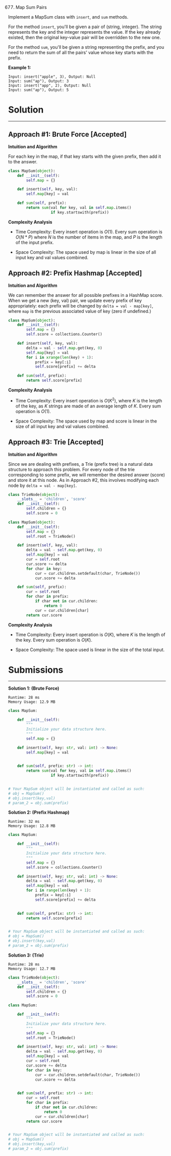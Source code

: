 677. Map Sum Pairs

Implement a MapSum class with `insert`, and `sum` methods.

For the method `insert`, you'll be given a pair of (string, integer). The string represents the key and the integer represents the value. If the key already existed, then the original key-value pair will be overridden to the new one.

For the method `sum`, you'll be given a string representing the prefix, and you need to return the sum of all the pairs' value whose key starts with the prefix.

**Example 1:**
```
Input: insert("apple", 3), Output: Null
Input: sum("ap"), Output: 3
Input: insert("app", 2), Output: Null
Input: sum("ap"), Output: 5
```

# Solution
---
## Approach #1: Brute Force [Accepted]
**Intuition and Algorithm**

For each key in the map, if that key starts with the given prefix, then add it to the answer.

```python
class MapSum(object):
    def __init__(self):
        self.map = {}

    def insert(self, key, val):
        self.map[key] = val

    def sum(self, prefix):
        return sum(val for key, val in self.map.items()
                   if key.startswith(prefix))
```

**Complexity Analysis**

* Time Complexity: Every insert operation is $O(1)$. Every sum operation is $O(N * P)$ where $N$ is the number of items in the map, and $P$ is the length of the input prefix.

* Space Complexity: The space used by map is linear in the size of all input key and val values combined.

## Approach #2: Prefix Hashmap [Accepted]
**Intuition and Algorithm**

We can remember the answer for all possible prefixes in a HashMap score. When we get a new (key, val) pair, we update every prefix of key appropriately: each prefix will be changed by `delta = val - map[key]`, where `map` is the previous associated value of key (zero if undefined.)

```python
class MapSum(object):
    def __init__(self):
        self.map = {}
        self.score = collections.Counter()

    def insert(self, key, val):
        delta = val - self.map.get(key, 0)
        self.map[key] = val
        for i in xrange(len(key) + 1):
            prefix = key[:i]
            self.score[prefix] += delta

    def sum(self, prefix):
        return self.score[prefix]
```

**Complexity Analysis**

* Time Complexity: Every insert operation is $O(K^2)$, where $K$ is the length of the key, as $K$ strings are made of an average length of $K$. Every sum operation is $O(1)$.

* Space Complexity: The space used by map and score is linear in the size of all input key and val values combined.

## Approach #3: Trie [Accepted]
**Intuition and Algorithm**

Since we are dealing with prefixes, a Trie (prefix tree) is a natural data structure to approach this problem. For every node of the trie corresponding to some prefix, we will remember the desired answer (score) and store it at this node. As in Approach #2, this involves modifying each node by `delta = val - map[key]`.

```python
class TrieNode(object):
    __slots__ = 'children', 'score'
    def __init__(self):
        self.children = {}
        self.score = 0

class MapSum(object):
    def __init__(self):
        self.map = {}
        self.root = TrieNode()

    def insert(self, key, val):
        delta = val - self.map.get(key, 0)
        self.map[key] = val
        cur = self.root
        cur.score += delta
        for char in key:
            cur = cur.children.setdefault(char, TrieNode())
            cur.score += delta

    def sum(self, prefix):
        cur = self.root
        for char in prefix:
            if char not in cur.children:
                return 0
            cur = cur.children[char]
        return cur.score
```

**Complexity Analysis**

* Time Complexity: Every insert operation is $O(K)$, where $K$ is the length of the key. Every sum operation is $O(K)$.

* Space Complexity: The space used is linear in the size of the total input.

# Submissions
---
**Solution 1: (Brute Force)**
```
Runtime: 28 ms
Memory Usage: 12.9 MB
```
```python
class MapSum:

    def __init__(self):
        """
        Initialize your data structure here.
        """
        self.map = {}

    def insert(self, key: str, val: int) -> None:
        self.map[key] = val
        

    def sum(self, prefix: str) -> int:
        return sum(val for key, val in self.map.items()
                   if key.startswith(prefix))


# Your MapSum object will be instantiated and called as such:
# obj = MapSum()
# obj.insert(key,val)
# param_2 = obj.sum(prefix)
```

**Solution 2: (Prefix Hashmap)**
```
Runtime: 32 ms
Memory Usage: 12.8 MB
```
```python
class MapSum:

    def __init__(self):
        """
        Initialize your data structure here.
        """
        self.map = {}
        self.score = collections.Counter()

    def insert(self, key: str, val: int) -> None:
        delta = val - self.map.get(key, 0)
        self.map[key] = val
        for i in range(len(key) + 1):
            prefix = key[:i]
            self.score[prefix] += delta
        

    def sum(self, prefix: str) -> int:
        return self.score[prefix]


# Your MapSum object will be instantiated and called as such:
# obj = MapSum()
# obj.insert(key,val)
# param_2 = obj.sum(prefix)
```

**Solution 3: (Trie)**
```
Runtime: 28 ms
Memory Usage: 12.7 MB
```
```python
class TrieNode(object):
    __slots__ = 'children', 'score'
    def __init__(self):
        self.children = {}
        self.score = 0

class MapSum:

    def __init__(self):
        """
        Initialize your data structure here.
        """
        self.map = {}
        self.root = TrieNode()

    def insert(self, key: str, val: int) -> None:
        delta = val - self.map.get(key, 0)
        self.map[key] = val
        cur = self.root
        cur.score += delta
        for char in key:
            cur = cur.children.setdefault(char, TrieNode())
            cur.score += delta
        

    def sum(self, prefix: str) -> int:
        cur = self.root
        for char in prefix:
            if char not in cur.children:
                return 0
            cur = cur.children[char]
        return cur.score


# Your MapSum object will be instantiated and called as such:
# obj = MapSum()
# obj.insert(key,val)
# param_2 = obj.sum(prefix)
```